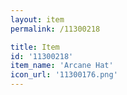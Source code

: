```yaml
---
layout: item
permalink: /11300218

title: Item
id: '11300218'
item_name: 'Arcane Hat'
icon_url: '11300176.png'
---
```


